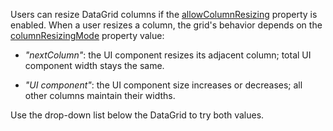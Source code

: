 Users can resize DataGrid columns if the [allowColumnResizing](/Documentation/ApiReference/UI_Widgets/dxDataGrid/Configuration/#allowColumnResizing) property is enabled. When a user resizes a column, the grid's behavior depends on the [columnResizingMode](/Documentation/ApiReference/UI_Widgets/dxDataGrid/Configuration/#columnResizingMode) property value:

* *"nextColumn"*: the UI component resizes its adjacent column; total UI component width stays the same.

* *"UI component"*: the UI component size increases or decreases; all other columns maintain their widths.

Use the drop-down list below the DataGrid to try both values.
